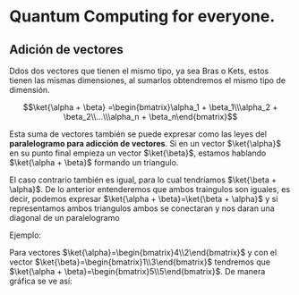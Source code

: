 # Quantum Computing for everyone.










## Adición de vectores

Ddos dos vectores que tienen el mismo tipo, ya sea Bras o Kets, estos tienen las mismas dimensiones, al sumarlos obtendremos el mismo tipo de dimensión.


$$\ket{\alpha + \beta} =\begin{bmatrix}\alpha_1 + \beta_1\\\alpha_2 + \beta_2\\...\\\alpha_n + \beta_n\end{bmatrix}$$

Esta suma de vectores también se puede expresar como las leyes del **paralelogramo para adicción de vectores**. Si en un vector $\ket{\alpha}$ en su punto final empieza un vector  $\ket{\beta}$, estamos hablando $\ket{\alpha + \beta}$ formando un triangulo. 


El caso contrario también es igual, para lo cual tendríamos $\ket{\beta + \alpha}$. De lo anterior entenderemos que ambos traingulos son iguales, es decir, podemos expresar $\ket{\alpha + \beta}=\ket{\beta + \alpha}$ y si representamos ambos triangulos ambos se conectaran y nos daran una diagonal de un paralelogramo

Ejemplo:

Para vectores $\ket{\alpha}=\begin{bmatrix}4\\2\end{bmatrix}$ y con el vector $\ket{\beta}=\begin{bmatrix}1\\3\end{bmatrix}$ tendremos que $\ket{\alpha + \beta}=\begin{bmatrix}5\\5\end{bmatrix}$. De manera gráfica se ve así: